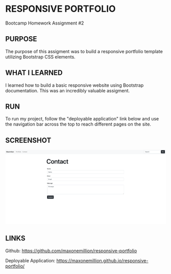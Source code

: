 # RESPONSIVE PORTFOLIO
Bootcamp Homework Assignment #2

## PURPOSE
The purpose of this assigment was to build a responsive portfolio template utilizing Bootstrap CSS elements.

## WHAT I LEARNED
I learned how to build a basic responsive website using Bootstrap documentation. This was an incredibly valuable assigment.

## RUN
To run my project, follow the "deployable application" link below and use the navigation bar across the top to reach different pages on the site.

## SCREENSHOT 
![project screeshot](images/screenshot.png)

## LINKS
Github: https://github.com/maxonemillion/responsive-portfolio

Deployable Application: https://maxonemillion.github.io/responsive-portfolio/